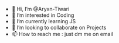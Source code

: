 - 👋 Hi, I’m @Aryxn-Tiwari
- 👀 I’m interested in Coding
- 🌱 I’m currently learning JS
- 💞️ I’m looking to collaborate on Projects
- 📫 How to reach me : just dm me on email

<!---
Aryxn-Tiwari/Aryxn-Tiwari is a ✨ special ✨ repository because its `README.md` (this file) appears on your GitHub profile.
You can click the Preview link to take a look at your changes.
--->
